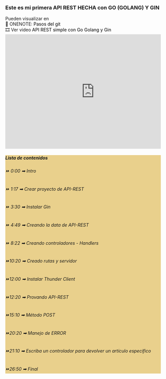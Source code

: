 <html lang="en">
<head>
    <link href="https://cdn.jsdelivr.net/npm/bootstrap@5.3.0-alpha1/dist/css/bootstrap.min.css" rel="stylesheet" integrity="sha384-GLhlTQ8iRABdZLl6O3oVMWSktQOp6b7In1Zl3/Jr59b6EGGoI1aFkw7cmDA6j6gD" crossorigin="anonymous">
</head>
<body>
    <div class="container py-4">
    <h3>Este es mi primera API REST HECHA con GO (GOLANG) Y GIN</h3>
    Pueden visualizar en 
    <br>
    📒 ONENOTE: <a href="https://onedrive.live.com/view.aspx?resid=A63B3F665A5415ED%212527&id=documents&wd=target%28Go%20%28Golang%5C%29%20y%20Gin.one%7C71708F56-1667-4CC7-AF63-5B8E79E1225F%2F%29" style="text-decoration: none; color:black">Pasos del git</a>
    <br>
    🎞️ Ver video <a href="https://www.youtube.com/watch?v=ip9q-Kdsr2c&t=1235s" style="text-decoration: none; color:black">API REST simple con Go Golang y Gin<a>
    <div class="card" style="width: 35em; overflow: hidden">
    <iframe width="560rem" height="360rem" src="https://www.youtube.com/embed/ip9q-Kdsr2c" title="YouTube video player" frameborder="0" allow="accelerometer; autoplay; clipboard-write; encrypted-media; gyroscope; picture-in-picture; web-share" allowfullscreen></iframe>
    <div class="card-body" style="background-color: rgb(233, 208, 140);">
        <h5 class="card-title">Lista de contenidos</h5>
        <p class="card-text" style="text-align: justify;">
            <h6>
                ⏩  0:00  ➡ Intro
            </h6>
            <h6>
                ⏩  1:17  ➡ Crear proyecto de API-REST 
            </h6>
            <h6>
                ⏩  3:30  ➡ Instalar Gin
            </h6>
            <h6>
                ⏩  4:49  ➡ Creando la data de API-REST
            </h6>
            <h6>
                ⏩  8:22  ➡ Creando controladores - Handlers
            </h6>
            <h6>
                ⏩10:20  ➡ Creado rutas  y servidor 
            </h6>
            <h6>
                ⏩12:00  ➡ Instalar Thunder Client 
            </h6>
            <h6>
                ⏩12:20  ➡ Provando API-REST
            </h6>
            <h6>
                ⏩15:10  ➡ Método POST 
            </h6>
            <h6>
                ⏩20:20  ➡ Manejo de ERROR 
            </h6>
            <h6>
                ⏩21:10  ➡ Escriba un controlador para devolver un artículo específico
            </h6>
            <h6>
                ⏩26:50  ➡ Final
            </h6>
        </p>
    </div>
